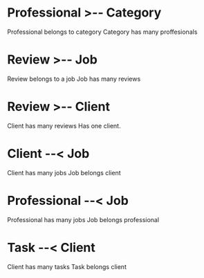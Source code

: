 # Professional >-- Category
Professional belongs to category
Category has many proffesionals

# Review >-- Job
Review belongs to a job
Job has many reviews

# Review >-- Client
Client has many reviews
Has one client.

# Client --< Job
Client has many jobs
Job belongs client

# Professional --< Job
Professional has many jobs
Job belongs professional

# Task --< Client
Client has many tasks
Task belongs client